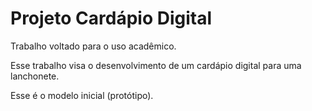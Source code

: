 # Projeto Cardápio Digital

Trabalho voltado para o uso acadêmico.  

Esse trabalho visa o desenvolvimento de um cardápio digital para uma lanchonete. 

Esse é o modelo inicial (protótipo). 
